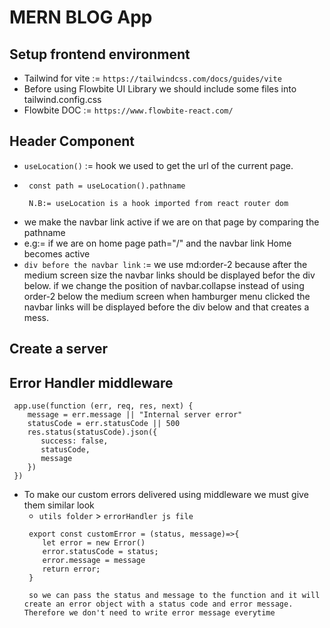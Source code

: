 # MERN BLOG App
## Setup frontend environment
   * Tailwind for vite := `https://tailwindcss.com/docs/guides/vite`
   * Before using Flowbite UI Library we should include some files into tailwind.config.css
   * Flowbite DOC := `https://www.flowbite-react.com/` 

## Header Component
 * `useLocation()` := hook we used to get the url of the current page.
 * ```
    const path = useLocation().pathname

    N.B:= useLocation is a hook imported from react router dom
   ```
 * we make the navbar link active if we  are on that page by comparing the pathname
 * e.g:= if we are on home page path="/" and the navbar link Home becomes active
 * `div before the navbar link` := we use md:order-2 because after the medium screen size the navbar links should be displayed befor the div below. if we change the position of navbar.collapse instead of using order-2 below the medium screen when hamburger menu clicked the navbar links will be displayed before the div below and that creates a mess.


## Create a server

## Error Handler middleware
 ```
  app.use(function (err, req, res, next) {
     message = err.message || "Internal server error"
     statusCode = err.statusCode || 500
     res.status(statusCode).json({
        success: false,
        statusCode,
        message
     })
  })

 ```
 * To make our custom errors delivered using middleware we must give them similar look
   * `utils folder`  > `errorHandler js file`
   ```
    export const customError = (status, message)=>{
       let error = new Error()
       error.statusCode = status;
       error.message = message
       return error;
    }

    so we can pass the status and message to the function and it will create an error object with a status code and error message. Therefore we don't need to write error message everytime
   ```